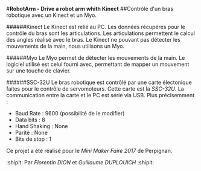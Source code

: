 #**RobotArm - Drive a robot arm whith Kinect**
##Contrôle d'un bras robotique avec un Kinect et un Myo.

######Kinect
Le Kinect est relié au PC. Les données récupérés pour le contrôle du bras sont les articulations.
Les articulations permettent le calcul des angles réalisé avec le bras. Le Kinect ne pouvant pas détecter les mouvements de la main, nous utilisons un Myo.

######Myo
Le Myo permet de détecter les mouvements de la main. Le logiciel utilisé est celui fourni avec, permettant de mapper un mouvement sur une touche de clavier.

######SSC-32U
Le bras robotique est contrôlé par une carte électonique faites pour le contrôle de servomoteurs. Cette carte est la *SSC-32U*.
La communication entre la carte et le PC est série via USB. Plus précisemment :
- Baud Rate : 9600 (possibilité de le modifier)
- Data bits : 8
- Hand Shaking : None
- Parité : None
- Bits de stop : 1


Ce projet a été réalisé pour le _Mini Maker Faire 2017_ de Perpignan.

:shipit: Par _Florentin DION_ et _Guillaume DUPLOUICH_ :shipit: